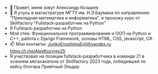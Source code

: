 - 👋 Привет, меня зовут Александр Козырев
- 🌱 Я учусь в магистратуре МГТУ им. Н.Э.Баумана по направлению "Прикладная математика и информатика", и прохожу курс от Skillfactory "Fullstack-разработчик на Python" 
- Я Fullstack-разработчик на Python
- Мой стек: Функциональное программирование и ООП на Python и C++, работа с Django Framework, основы HTML, CSS, javascript, C#. 
- 📫 Мои контакты: JunkoEnoshimaEvil@yandex.ru https://t.me/AlexKozyrev25
- Я участвовал на позиции fullstack-разработчика в команде 21 в осеннем мегахакатоне от Skillfactory 2023 года, победившей по кейсу блогера Приятный Эльдар

<!---
AlexKozyrev/AlexKozyrev is a ✨ special ✨ repository because its `README.md` (this file) appears on your GitHub profile.
You can click the Preview link to take a look at your changes.
--->
